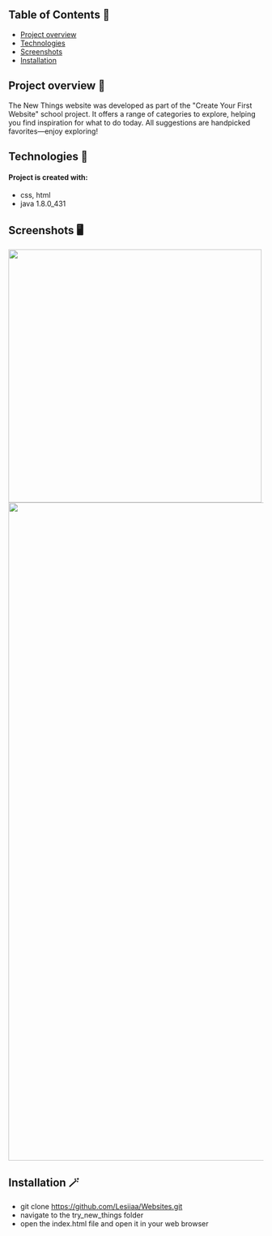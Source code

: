 <img src=""/>

## Table of Contents :scroll:
* [Project overview](#project-overview-rocket)
* [Technologies](#technologies-wrench)
* [Screenshots](#screenshots-desktop_computer)
* [Installation](#installation-magic_wand)

## Project overview :rocket:
The New Things website was developed as part of the "Create Your First Website" school project. 
It offers a range of categories to explore, helping you find inspiration for what to do today. All suggestions are handpicked favorites—enjoy exploring!

## Technologies :wrench:
#### Project is created with:
* css, html
* java 1.8.0_431

## Screenshots :desktop_computer:
<img src="" width="500"/>
<img src="" width="1300"/>

## Installation :magic_wand:
* git clone https://github.com/Lesiiaa/Websites.git
* navigate to the try_new_things folder
* open the index.html file and open it in your web browser
